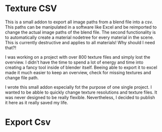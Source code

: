 # Texture CSV 

This is a small addon to export all image paths from a blend file into a csv. This paths can be manipulated in a software like Excel and be reimported to change the actual image paths of the blend file. The second functionality is to automatically create a material nodetree for every material in the scene. This is currently destructive and applies to all materials! Why should I need that?!

I was working on a project with over 800 texture files and simply lost the overview. I didn't have the time to spend a lot of energy and time into creating a fancy tool inside of blender itself. Beeing able to export it to excel made it much easier to keep an overview, check for missing textures and change file path.

I wrote this small addon especially fot the purpose of one single project. I wanted to be abble to quickly change texture resolutions and texture files. It was never designed to be really flexible. Nevertheless, I decided to publish it here as it really saved my life.

# Export Csv
